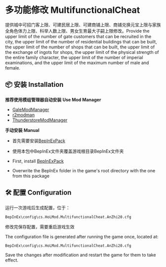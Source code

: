 # 多功能修改 MultifunctionalCheat

提供城中可招门客上限、可建民居上限、可建商铺上限、商铺兑换元宝上限与家族全角色体力上限、科举人数上限、男女生育最大子嗣上限修改。Provide the upper limit of the number of gate customers that can be recruited in the city, the upper limit of the number of residential buildings that can be built, the upper limit of the number of shops that can be built, the upper limit of the exchange of ingots for shops, the upper limit of the physical strength of the entire family character, the upper limit of the number of imperial examinations, and the upper limit of the maximum number of male and female.

## 📦 安装 Installation

**推荐使用模组管理器自动安装** **Use Mod Manager**

- [GaleModManager](https://thunderstore.io/c/dyson-sphere-program/p/Kesomannen/GaleModManager/)
- [r2modman](https://thunderstore.io/c/dyson-sphere-program/p/ebkr/r2modman/)
- [ThunderstoreModManager](https://www.overwolf.com/app/thunderstore-thunderstore_mod_manager)

**手动安装** **Manual**

- 首先需要安装[BepInExPack](https://thunderstore.io/c/house-of-legacy/p/BepInEx/BepInExPack/)
- 使用本包中BepInEx文件夹覆盖游戏根目录BepInEx文件夹


- First, install [BepInExPack](https://thunderstore.io/c/house-of-legacy/p/BepInEx/BepInExPack/)
- Overwrite the BepInEx folder in the game's root directory with the one from this package

## 🛠 配置 Configuration

运行一次游戏后生成配置，位于：

```shell
BepInEx\config\cs.HoLMod.MultifunctionalCheat.AnZhi20.cfg
```

修改完保存配置，需要重启游戏生效



The configuration file is generated after running the game once, located at:

```shell
BepInEx\config\cs.HoLMod.MultifunctionalCheat.AnZhi20.cfg
```

Save the changes after modification and restart the game for them to take effect.